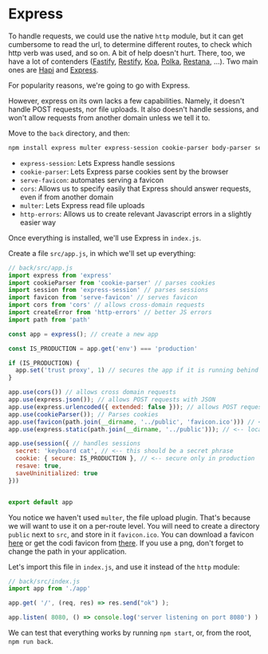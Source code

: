 # Express

To handle requests, we could use the native `http` module, but it can get cumbersome to read the url, to determine different routes, to check which http verb was used, and so on. A bit of help doesn't hurt. There, too, we have a lot of contenders \([Fastify](https://www.fastify.io/), [Restify](http://restify.com/), [Koa](https://koajs.com/), [Polka](https://www.npmjs.com/package/polka), [Restana](https://www.npmjs.com/package/restana), ...\). Two main ones are [Hapi](https://hapijs.com/) and [Express](https://expressjs.com/).

For popularity reasons, we're going to go with Express.

However, express on its own lacks a few capabilities. Namely, it doesn't handle POST requests, nor file uploads. It also doesn't handle sessions, and won't allow requests from another domain unless we tell it to.

Move to the `back` directory, and then:

```bash
npm install express multer express-session cookie-parser body-parser serve-favicon cors http-errors --save
```

* `express-session`: Lets Express handle sessions
* `cookie-parser`: Lets Express parse cookies sent by the browser
* `serve-favicon`: automates serving a favicon
* `cors`: Allows us to specify easily that Express should answer requests, even if from another domain
* `multer`: Lets Express read file uploads
* `http-errors`: Allows us to create relevant Javascript errors in a slightly easier way

Once everything is installed, we'll use Express in `index.js`.

Create a file `src/app.js`, in which we'll set up everything:

```javascript
// back/src/app.js
import express from 'express'
import cookieParser from 'cookie-parser' // parses cookies
import session from 'express-session' // parses sessions
import favicon from 'serve-favicon' // serves favicon
import cors from 'cors' // allows cross-domain requests
import createError from 'http-errors' // better JS errors
import path from 'path'

const app = express(); // create a new app

const IS_PRODUCTION = app.get('env') === 'production'

if (IS_PRODUCTION) {
  app.set('trust proxy', 1) // secures the app if it is running behind Nginx/Apache/similar
}

app.use(cors()) // allows cross domain requests
app.use(express.json()); // allows POST requests with JSON
app.use(express.urlencoded({ extended: false })); // allows POST requests with GET-like parameters
app.use(cookieParser()); // Parses cookies
app.use(favicon(path.join(__dirname, '../public', 'favicon.ico'))) // <-- location of your favicon
app.use(express.static(path.join(__dirname, '../public'))); // <-- location of your public dir

app.use(session({ // handles sessions
  secret: 'keyboard cat', // <-- this should be a secret phrase
  cookie: { secure: IS_PRODUCTION }, // <-- secure only in production
  resave: true,
  saveUninitialized: true
}))


export default app
```

You notice we haven't used `multer`, the file upload plugin. That's because we will want to use it on a per-route level. You will need to create a directory `public` next to `src`, and store in it `favicon.ico`. You can download a favicon [here](https://www.freefavicon.com/freefavicons/objects/) or get the codi favicon from [there](https://codi.tech/wp-content/themes/wp-codi/images/favicon.png). If you use a png, don't forget to change the path in your application.

Let's import this file in `index.js`, and use it instead of the `http` module:

```javascript
// back/src/index.js
import app from './app'

app.get( '/', (req, res) => res.send("ok") );

app.listen( 8080, () => console.log('server listening on port 8080') )
```

We can test that everything works by running `npm start`, or, from the root, `npm run back`.

